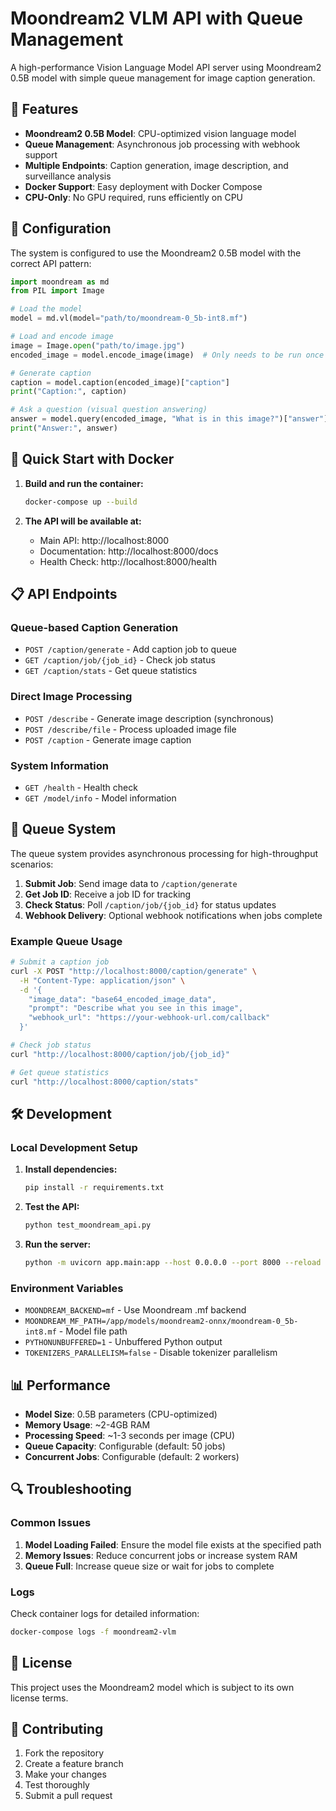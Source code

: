 # Moondream2 VLM API with Queue Management

A high-performance Vision Language Model API server using Moondream2 0.5B model with simple queue management for image caption generation.

## 🚀 Features

- **Moondream2 0.5B Model**: CPU-optimized vision language model
- **Queue Management**: Asynchronous job processing with webhook support
- **Multiple Endpoints**: Caption generation, image description, and surveillance analysis
- **Docker Support**: Easy deployment with Docker Compose
- **CPU-Only**: No GPU required, runs efficiently on CPU

## 🔧 Configuration

The system is configured to use the Moondream2 0.5B model with the correct API pattern:

```python
import moondream as md
from PIL import Image

# Load the model
model = md.vl(model="path/to/moondream-0_5b-int8.mf")

# Load and encode image
image = Image.open("path/to/image.jpg")
encoded_image = model.encode_image(image)  # Only needs to be run once per image

# Generate caption
caption = model.caption(encoded_image)["caption"]
print("Caption:", caption)

# Ask a question (visual question answering)
answer = model.query(encoded_image, "What is in this image?")["answer"]
print("Answer:", answer)
```

## 🐳 Quick Start with Docker

1. **Build and run the container:**
   ```bash
   docker-compose up --build
   ```

2. **The API will be available at:**
   - Main API: http://localhost:8000
   - Documentation: http://localhost:8000/docs
   - Health Check: http://localhost:8000/health

## 📋 API Endpoints

### Queue-based Caption Generation
- `POST /caption/generate` - Add caption job to queue
- `GET /caption/job/{job_id}` - Check job status
- `GET /caption/stats` - Get queue statistics

### Direct Image Processing
- `POST /describe` - Generate image description (synchronous)
- `POST /describe/file` - Process uploaded image file
- `POST /caption` - Generate image caption

### System Information
- `GET /health` - Health check
- `GET /model/info` - Model information

## 🔄 Queue System

The queue system provides asynchronous processing for high-throughput scenarios:

1. **Submit Job**: Send image data to `/caption/generate`
2. **Get Job ID**: Receive a job ID for tracking
3. **Check Status**: Poll `/caption/job/{job_id}` for status updates
4. **Webhook Delivery**: Optional webhook notifications when jobs complete

### Example Queue Usage

```bash
# Submit a caption job
curl -X POST "http://localhost:8000/caption/generate" \
  -H "Content-Type: application/json" \
  -d '{
    "image_data": "base64_encoded_image_data",
    "prompt": "Describe what you see in this image",
    "webhook_url": "https://your-webhook-url.com/callback"
  }'

# Check job status
curl "http://localhost:8000/caption/job/{job_id}"

# Get queue statistics
curl "http://localhost:8000/caption/stats"
```

## 🛠️ Development

### Local Development Setup

1. **Install dependencies:**
   ```bash
   pip install -r requirements.txt
   ```

2. **Test the API:**
   ```bash
   python test_moondream_api.py
   ```

3. **Run the server:**
   ```bash
   python -m uvicorn app.main:app --host 0.0.0.0 --port 8000 --reload
   ```

### Environment Variables

- `MOONDREAM_BACKEND=mf` - Use Moondream .mf backend
- `MOONDREAM_MF_PATH=/app/models/moondream2-onnx/moondream-0_5b-int8.mf` - Model file path
- `PYTHONUNBUFFERED=1` - Unbuffered Python output
- `TOKENIZERS_PARALLELISM=false` - Disable tokenizer parallelism

## 📊 Performance

- **Model Size**: 0.5B parameters (CPU-optimized)
- **Memory Usage**: ~2-4GB RAM
- **Processing Speed**: ~1-3 seconds per image (CPU)
- **Queue Capacity**: Configurable (default: 50 jobs)
- **Concurrent Jobs**: Configurable (default: 2 workers)

## 🔍 Troubleshooting

### Common Issues

1. **Model Loading Failed**: Ensure the model file exists at the specified path
2. **Memory Issues**: Reduce concurrent jobs or increase system RAM
3. **Queue Full**: Increase queue size or wait for jobs to complete

### Logs

Check container logs for detailed information:
```bash
docker-compose logs -f moondream2-vlm
```

## 📝 License

This project uses the Moondream2 model which is subject to its own license terms.

## 🤝 Contributing

1. Fork the repository
2. Create a feature branch
3. Make your changes
4. Test thoroughly
5. Submit a pull request
